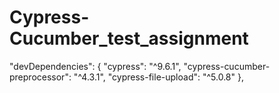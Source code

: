 # Cypress-Cucumber_test_assignment

  "devDependencies": {
    "cypress": "^9.6.1",
    "cypress-cucumber-preprocessor": "^4.3.1",
    "cypress-file-upload": "^5.0.8"
  },
